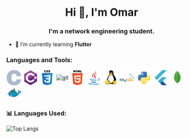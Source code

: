 <h1 align="center">Hi 👋, I'm Omar</h1>
<h3 align="center">I'm a network engineering student.</h3>

- 🌱 I’m currently learning **Flutter**

<h3 align="left">Languages and Tools:</h3>

<p align="left">
  <img src="https://raw.githubusercontent.com/devicons/devicon/master/icons/c/c-original.svg" alt="c" width="40" height="40" style="vertical-align: middle;"/>
  <img src="https://raw.githubusercontent.com/devicons/devicon/master/icons/csharp/csharp-original.svg" alt="csharp" width="40" height="40" style="vertical-align: middle;"/>
  <img src="https://raw.githubusercontent.com/devicons/devicon/master/icons/css3/css3-original-wordmark.svg" alt="css3" width="40" height="40" style="vertical-align: middle;"/>
  <img src="https://www.vectorlogo.zone/logos/git-scm/git-scm-icon.svg" alt="git" width="40" height="40" style="vertical-align: middle;"/>
  <img src="https://raw.githubusercontent.com/devicons/devicon/master/icons/html5/html5-original-wordmark.svg" alt="html5" width="40" height="40" style="vertical-align: middle;"/>
  <img src="https://raw.githubusercontent.com/devicons/devicon/master/icons/java/java-original.svg" alt="java" width="40" height="40" style="vertical-align: middle;"/>
  <img src="https://raw.githubusercontent.com/devicons/devicon/master/icons/linux/linux-original.svg" alt="linux" width="40" height="40" style="vertical-align: middle;"/>
  <img src="https://raw.githubusercontent.com/devicons/devicon/master/icons/mysql/mysql-original-wordmark.svg" alt="mysql" width="40" height="40" style="vertical-align: middle;"/>
  <img src="https://raw.githubusercontent.com/devicons/devicon/master/icons/python/python-original.svg" alt="python" width="40" height="40" style="vertical-align: middle;"/>
  <img src="https://raw.githubusercontent.com/devicons/devicon/master/icons/flutter/flutter-original.svg" alt="flutter" width="40" height="40" style="vertical-align: middle;"/>
  <img src="https://raw.githubusercontent.com/devicons/devicon/master/icons/mongodb/mongodb-original.svg" alt="mongodb" width="40" height="40" style="vertical-align: middle;"/>
  <img src="https://raw.githubusercontent.com/devicons/devicon/master/icons/docker/docker-original.svg" alt="docker" width="40" height="40" style="vertical-align: middle;"/>
</p>

<h3 align="left">📊 Languages Used:</h3>

<p align="left">
  <img src="https://github-readme-stats.vercel.app/api/top-langs/?username=0mar089&layout=compact&langs_count=10&theme=default" alt="Top Langs" />
</p>
